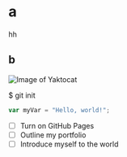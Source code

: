# a
hh
## b

![Image of Yaktocat](https://octodex.github.com/images/yaktocat.png)

$ git init

``` javascript
var myVar = "Hello, world!";
```
- [ ] Turn on GitHub Pages
- [ ] Outline my portfolio
- [ ] Introduce myself to the world
